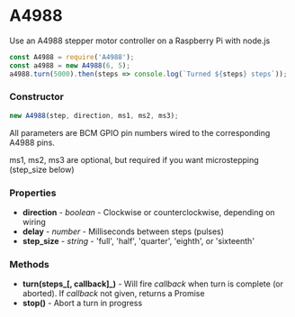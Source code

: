 # A4988
Use an A4988 stepper motor controller on a Raspberry Pi with node.js

```javascript
const A4988 = require('A4988');
const a4988 = new A4988(6, 5);
a4988.turn(5000).then(steps => console.log(`Turned ${steps} steps`));
```

### Constructor

```javascript
new A4988(step, direction, ms1, ms2, ms3);
```

All parameters are BCM GPIO pin numbers wired to the corresponding A4988 pins.

ms1, ms2, ms3 are optional, but required if you want microstepping (step_size below)

### Properties

* **direction** - _boolean_ - Clockwise or counterclockwise, depending on wiring
* **delay** - _number_ - Milliseconds between steps (pulses)
* **step_size** - _string_ - 'full', 'half', 'quarter', 'eighth', or 'sixteenth'

### Methods

* **turn(steps_[, callback]_)** - Will fire _callback_ when turn is complete (or aborted).  If _callback_ not given, returns a Promise
* **stop()** - Abort a turn in progress
